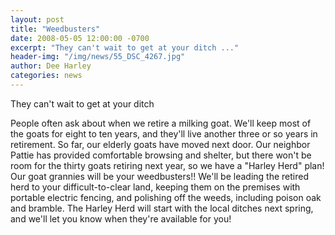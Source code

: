 ```yaml
---
layout: post
title: "Weedbusters"
date: 2008-05-05 12:00:00 -0700
excerpt: "They can't wait to get at your ditch ..."
header-img: "/img/news/55_DSC_4267.jpg"
author: Dee Harley
categories: news
---
```

They can't wait to get at your ditch

People often ask about when we retire a milking goat. We'll keep most
of the goats for eight to ten years, and they'll live another three or
so years in retirement. So far, our elderly goats have moved next
door. Our neighbor Pattie has provided comfortable browsing and
shelter, but there won't be room for the thirty goats retiring next
year, so we have a &quot;Harley Herd&quot; plan! Our goat grannies
will be your weedbusters!! We'll be leading the retired herd to your
difficult-to-clear land, keeping them on the premises with portable
electric fencing, and polishing off the weeds, including poison oak
and bramble. The Harley Herd will start with the local ditches next
spring, and we'll let you know when they're available for you!

